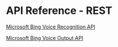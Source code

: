 <!-- 
NavPath: Speech API/API Reference - REST
LinkLabel: Overview
Url: Speech-api/documentation/API-Reference-REST/Home
Weight: 17
-->

# API Reference - REST

[Microsoft Bing Voice Recognition API](BingVoiceRecognition.md)  

[Microsoft Bing Voice Output API](BingVoiceOutput.md)
